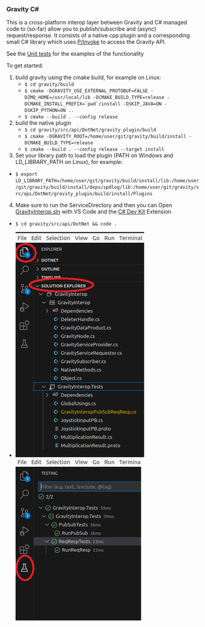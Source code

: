 ### Gravity C#

This is a cross-platform interop layer between Gravity and C# managed code to (so-far) allow you to publish/subscribe and (async) request/response.  It consists of a native cpp plugin and a corresponding small C# library which uses [P/Invoke](https://learn.microsoft.com/en-us/dotnet/standard/native-interop/pinvoke) to access the Gravity API.  

See the [Unit tests](GravityInterop.Tests/GravityInteropPubSubReqResp.cs) for the examples of the functionality

To get started: 
1. build gravity using the cmake build, for example on Linux:
   - ```$ cd gravity/build```
   - ```$ cmake -DGRAVITY_USE_EXTERNAL_PROTOBUF=FALSE -DZMQ_HOME=/usr/local/lib -DCMAKE_BUILD_TYPE=release -DCMAKE_INSTALL_PREFIX=`pwd`/install -DSKIP_JAVA=ON -DSKIP_PYTHON=ON ..```
   - ```$ cmake --build . --config release```
2. build the native plugin
   - ```$ cd gravity/src/api/DotNet/gravity_plugin/build```
    - ```$ cmake -DGRAVITY_ROOT=/home/user/git/gravity/build/install -DCMAKE_BUILD_TYPE=release```
    - ```$ cmake --build . --config release --target install```
3. Set your library path to load the plugin (PATH on Windows and LD_LIBRARY_PATH on Linux), for example:
- ```$ export LD_LIBRARY_PATH=/home/user/git/gravity/build/install/lib:/home/user/git/gravity/build/install/deps/spdlog/lib:/home/user/git/gravity/src/api/DotNet/gravity_plugin/build/install/Plugins```
4. Make sure to run the ServiceDirectory and then you can Open [GravityInterop.sln](GravityInterop.sln) with VS Code and the [C# Dev Kit](https://marketplace.visualstudio.com/items?itemName=ms-dotnettools.csdevkit) Extension
- ```$ cd gravity/src/api/DotNet && code .```

- ![VSCode1](grab1.png) ![VSCode2](grab2.png)


